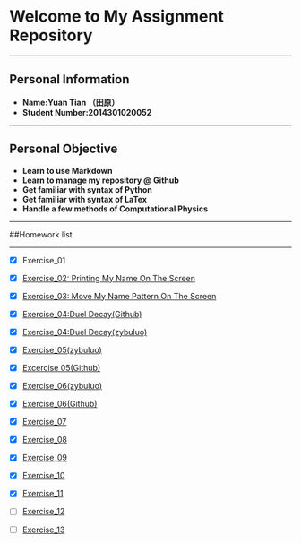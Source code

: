 # Welcome to My Assignment Repository

---
Personal Information
---
+ **Name:Yuan Tian （田原）**
+ **Student Number:2014301020052**

---
Personal Objective
---
+ **Learn to use Markdown**
+ **Learn to manage my repository @ Github**
+ **Get familiar with syntax of Python**
+ **Get familiar with syntax of LaTex**
+ **Handle a few methods of Computational Physics**

---
##Homework list

---
- [x] Exercise_01
- [x] [Exercise_02: Printing My Name On The Screen](https://github.com/Rob1nTian/computationalphysics_N2014301020052/tree/master/Excercise_02)
- [x] [Exercise_03: Move My Name Pattern On The Screen](https://github.com/Rob1nTian/computationalphysics_N2014301020052/tree/master/Excercise_03)
- [x] [Exercise_04:Duel Decay(Github)](https://github.com/Rob1nTian/computationalphysics_N2014301020052/tree/master/Excercise_04)
- [x] [Exercise_04:Duel Decay(zybuluo)](https://www.zybuluo.com/mdeditor#525783)
- [x] [Exercise_05(zybuluo)](https://www.zybuluo.com/mdeditor#534224)
- [x] [Excercise 05(Github)](https://github.com/Rob1nTian/computationalphysics_N2014301020052/tree/master/Excercise_05)
- [x] [Exercise_06(zybuluo)](https://www.zybuluo.com/mdeditor#534224)
- [x] [Exercise_06(Github)](https://github.com/Rob1nTian/computationalphysics_N2014301020052/tree/master/Excercise_06)
- [x] [Exercise_07](https://github.com/Rob1nTian/computationalphysics_N2014301020052/blob/master/Excercise_07/Excercise_07.md)
- [x] [Exercise_08](https://github.com/Rob1nTian/computationalphysics_N2014301020052/blob/master/Excercise_08/Excercise_08.md)
- [x] [Exercise_09](https://github.com/Rob1nTian/computationalphysics_N2014301020052/blob/master/Excercise_09/Excercise_09.md)
- [x] [Exercise_10](https://github.com/Rob1nTian/computationalphysics_N2014301020052/blob/master/Excercise_10/Excercise_10.md)
- [x] [Exercise_11](https://github.com/Rob1nTian/computationalphysics_N2014301020052/blob/master/Excercise_11/Excercise_11.py)
- [ ] [Exercise_12](https://github.com/Rob1nTian/computationalphysics_N2014301020052/blob/master/Exercise_12)
- [ ] [Exercise_13](https://github.com/Rob1nTian/computationalphysics_N2014301020052/blob/master/Exercise_13)







